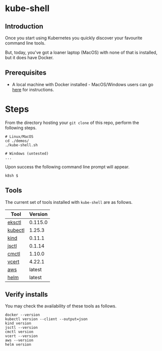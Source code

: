 # kube-shell

## Introduction

Once you start using Kubernetes you quickly discover your favourite command line tools.

But, today, you've got a loaner laptop (MacOS) with none of that is installed, but it does have Docker.

## Prerequisites

- A local machine with Docker installed - MacOS/Windows users can go [here](https://www.docker.com/products/docker-desktop/) for instructions.

# Steps

From the directory hosting your `git clone` of this repo, perform the following steps.
```
# Linux/MacOS
cd ./demos/
./kube-shell.sh

# Windows (untested)
...
```

Upon success the following command line prompt will appear.
```
k8sh $
```

## Tools

The current set of tools installed with `kube-shell` are as follows.

| Tool | Version |
| - | - |
| [eksctl](https://eksctl.io/) | 0.115.0 |
| [kubectl](https://kubernetes.io/docs/tasks/tools/) | 1.25.3 |
| [kind](https://kind.sigs.k8s.io/) | 0.11.1 |
| [jsctl](https://github.com/jetstack/jsctl) | 0.1.14 |
| [cmctl](https://cert-manager.io/docs/reference/cmctl/) | 1.10.0 |
| [vcert](https://support.venafi.com/hc/en-us/articles/217991528-Introducing-VCert-API-Abstraction-for-DevOps) | 4.22.1 |
| [aws](https://github.com/aws/aws-cli) | latest |
| [helm](https://helm.sh/) | latest |

## Verify installs

You may check the availability of these tools as follows.
```
docker --version
kubectl version --client --output=json
kind version
jsctl --version
cmctl version
vcert --version
aws --version
helm version
```
